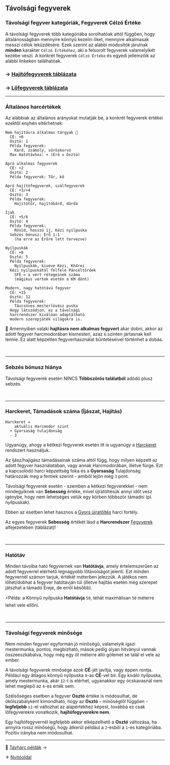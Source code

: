 ## Távolsági fegyverek

### Távolsági fegyver kategóriák, Fegyverek Célzó Értéke

A távolsági fegyverek több kategóriába sorolhatóak attól függően, hogy általánosságban mennyire könnyű kezelni őket, mennyire alkalmasak messzi célok leküzdésére. Ezek szerint az alábbi módosítók járulnak **minden** karakter `Célzó Értékéhez`, aki a felsorolt fegyverek valamelyikét kezébe veszi. A konkrét fegyverek  `Célzó Értéke` és egyedi jellemzőik az alábbi linkeken találhatóak.

### → [Hajítófegyverek táblázata](068_07_hajitofegyverek.md)

### → [Lőfegyverek táblázata](068_08_lofegyverek.md)

---
### Általános harcértékek

Az alábbiak az általános arányokat mutatják be, a konkrét fegyverek értékei ezektől enyhén eltérhetnek:

```
Nem hajításra alkalmas tárgyak 🔆
  CÉ: +0
  Osztó: 1
  Példa fegyverek:
    Kard, zsámoly, söröskorsó
  Max Hatótávhoz: + (Erő x Osztó)
```

```
Apró alkalmas fegyverek
  CÉ: +2
  Osztó: 2
  Példa fegyverek: Tőr, kő
```

```
Apró hajítófegyverek, szálfegyverek
  CÉ: +3/+4
  Osztó: 3
  Példa fegyverek:
    Hajítótőr, hajítóbárd, dárda
```

```
Íjak
  CÉ: +5/6
  Osztó: 4
  Példa fegyverek:
    Rövid, hosszú íj, Kézi nyílpuska
  Sebzés bónusz: Erő 1:1
    (ha erre az Erőre lett tervezve)
```

```
Nyílpuskák
  CÉ: +8
  Osztó: 5
  Példa fegyverek:
    Nyílpuskák, kivéve Kézi, Kh4rei
  Kézi nyílpuskától felfelé Páncéltörőek
    SFÉ = a vért rétegeinek száma
    (mágikus vértek esetén a KM dönt)
```

```
Modern, nagy hatótávú fegyver
  CÉ: +15
  Osztó: 12
  Példa fegyverek:
    Távcsöves mesterlövész puska
  Hogy látszódjon, ez a távolsági
  harcrendszer kiválóan adaptálható
  modern szerepjáték világokra is.

```

🔆 Amennyiben valaki **hajításra nem alkalmas fegyvert** akar dobni, akkor az adott fegyver harcmodorában kismesteri, azaz `6`.szinten jártasnak kell lennie. Ez alatt képzetlen fegyverhasználat büntetéseivel történhet a dobás.

<br />

---
### Sebzés bónusz hiánya

Távolsági fegyverek esetén NINCS **Többszörös találatból** adódó plusz sebzés.

<br />

---
### Harckeret, Támadások száma (Íjászat, Hajítás)

```
Harckeret = 
    aktuális Harcmodor szint
  + Gyorsaság tulajdonság
  - 3
```

Ugyanúgy, ahogy a kétkezi fegyverek esetén itt is ugyanúgy a [Harckeret](063_04_tamadasok_szama_fegyverrel.md#harckeret) rendszert használjuk.

Az íjász/hajigász támadásainak száma attól függ, hogy milyen képzett az adott fegyver használatában, vagy annak Harcmodorában, illetve fürge. Ezt a kapcsolódó harci képzettség foka és a **Gyorsaság** Tulajdonság határozzák meg a fentiek szerint - amiből lejön még `3` pont.

Távolsági fegyverek esetén - szemben a kétkezi fegyverekkel - nem mindegyiknek van **Sebesség** értéke, mivel újratöltésük annyi időt vesz igénybe, hogy nem lehetséges velük egy körben többször támadni (pl. nyílpuskák).

Ebben az esetben lehet hasznos a [Gyors újratöltés](fortelyok.tavharc/gyors_ujratoltes.md) harci fortély.

Az egyes fegyverek **Sebesség** értékét lásd a **Harcrendszer** [Fegyverek](068_00_fegyverek.md) alfejezetében (táblázat)!

<br />

---
### Hatótáv

Minden távolba ható fegyvernek van **Hatótávja**, amely értelemszerűen az adott fegyverrel elérhető legnagyobb lőtávolságot jelenti. Ezt minden fegyvernél számon tarjuk, értékét méterben jelezzük. A játékos nem lőhet/dobhat a fegyver hatótávján túl (illetve hajítás esetén még szerepet játszhat a támadó Ereje, de erről később).

⚡Példa: a Könnyű nyílpuska **Hatótávja** `50`, tehát maximálisan `50` méterre lehet vele ellőni.

<br />

---
### Távolsági fegyverek minősége

Nem minden fegyver egyformán jó minőségű, valamelyik igazi mestermunka, pontos, megbízható, mások pedig olyan hitványul vannak összeeszkábálva, hogy még egy öt méterre álló gólemet se talál el vele az ember.

A távolsági fegyverek minősége azok **CÉ**-jét javítja, vagy éppen rontja. Például egy átlagos könnyű nyílpuska `8`-as **CÉ**-vel bír. Egy kiváló nyílpuska, amely mestermunka, akár `12`-t is elérhet, ugyanakkor egy ócskavasnál nem lehet meglepő az `4`-es érték sem.

Szélsőséges esetben a fegyver **Osztó** értéke is módosulhat, de ökölszabályként kimondható, hogy az **Osztó** – minőségtől függően - **legfeljebb** `±1`-el változhat az alapértékhez képest, továbbá ez csak lőfegyverekre vonatkozik, **hajítófegyverekre nem**.

Egy hajítófegyvernél legfeljebb akkor elképzelhető a **Osztó** változása, ha annyira rossz minőségű, hogy átkerül például a `2`-esből a `1`-es kategóriába. Pozitív irányba nem módosulhat.

---

🔗 [Távharc példák](078_tavharc_peldak.md) →

⚜️ [Nyitóoldal](start.md#7-t%C3%A1vols%C3%A1gi-harcrendszer-)
